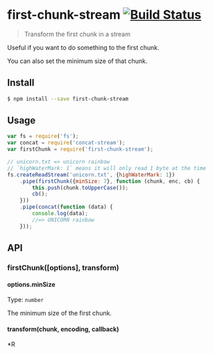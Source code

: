 # first-chunk-stream [![Build Status](https://travis-ci.org/sindresorhus/first-chunk-stream.svg?branch=master)](https://travis-ci.org/sindresorhus/first-chunk-stream)

> Transform the first chunk in a stream

Useful if you want to do something to the first chunk.

You can also set the minimum size of that chunk.


## Install

```sh
$ npm install --save first-chunk-stream
```


## Usage

```js
var fs = require('fs');
var concat = require('concat-stream');
var firstChunk = require('first-chunk-stream');

// unicorn.txt => unicorn rainbow
// `highWaterMark: 1` means it will only read 1 byte at the time
fs.createReadStream('unicorn.txt', {highWaterMark: 1})
	.pipe(firstChunk({minSize: 7}, function (chunk, enc, cb) {
		this.push(chunk.toUpperCase());
		cb();
	}))
	.pipe(concat(function (data) {
		console.log(data);
		//=> UNICORN rainbow
	}));
```


## API

### firstChunk([options], transform)

#### options.minSize

Type: `number`

The minimum size of the first chunk.

#### transform(chunk, encoding, callback)

*R